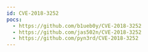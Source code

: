 ```yaml
---
id: CVE-2018-3252
pocs:
  - https://github.com/b1ueb0y/CVE-2018-3252
  - https://github.com/jas502n/CVE-2018-3252
  - https://github.com/pyn3rd/CVE-2018-3252
---
```

